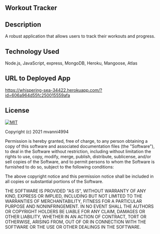 ## Workout Tracker 

## Description
A robust application that allows users to track their workouts and progress.

## Technology Used
Node.js, JavaScript, express, MongoDB, Heroku, Mangoose, Atlas

## URL to Deployed App
https://whispering-sea-34422.herokuapp.com/?id=606a964d55fc250015559afa

## License
[![MIT](https://img.shields.io/badge/License-MIT-yellow.svg)](https://opensource.org/licenses/MIT)

Copyright (c) 2021 mvanni4994

Permission is hereby granted, free of charge, to any person obtaining a copy of this software and associated documentation files (the "Software"), to deal in the Software without restriction, including without limitation the rights to use, copy, modify, merge, publish, distribute, sublicense, and/or sell copies of the Software, and to permit persons to whom the Software is furnished to do so, subject to the following conditions:

The above copyright notice and this permission notice shall be included in all copies or substantial portions of the Software.

THE SOFTWARE IS PROVIDED "AS IS", WITHOUT WARRANTY OF ANY KIND, EXPRESS OR IMPLIED, INCLUDING BUT NOT LIMITED TO THE WARRANTIES OF MERCHANTABILITY, FITNESS FOR A PARTICULAR PURPOSE AND NONINFRINGEMENT. IN NO EVENT SHALL THE AUTHORS OR COPYRIGHT HOLDERS BE LIABLE FOR ANY CLAIM, DAMAGES OR OTHER LIABILITY, WHETHER IN AN ACTION OF CONTRACT, TORT OR OTHERWISE, ARISING FROM, OUT OF OR IN CONNECTION WITH THE SOFTWARE OR THE USE OR OTHER DEALINGS IN THE SOFTWARE.

